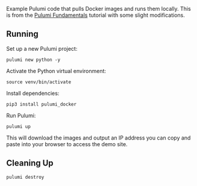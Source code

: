 Example Pulumi code that pulls Docker images and runs them locally. This is from the [Pulumi Fundamentals](https://www.pulumi.com/tutorials/pulumi-fundamentals/) tutorial with some slight modifications.

## Running

Set up a new Pulumi project:

```
pulumi new python -y
```

Activate the Python virtual environment:

```
source venv/bin/activate
```

Install dependencies:

```
pip3 install pulumi_docker
```

Run Pulumi:

```
pulumi up
```

This will download the images and output an IP address you can copy and paste into your browser to access the demo site.

## Cleaning Up

```
pulumi destroy
```
